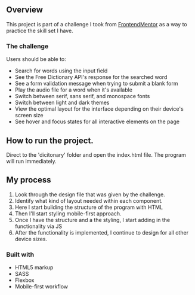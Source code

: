 ## Overview
This project is part of a challenge I took from [FrontendMentor](www.frontendmentor.io) as a way to practice the skill set I have. 
### The challenge

Users should be able to:

- Search for words using the input field
- See the Free Dictionary API's response for the searched word
- See a form validation message when trying to submit a blank form
- Play the audio file for a word when it's available
- Switch between serif, sans serif, and monospace fonts
- Switch between light and dark themes
- View the optimal layout for the interface depending on their device's screen size
- See hover and focus states for all interactive elements on the page

## How to run the project.
Direct to the 'dicitonary' folder and open the index.html file. The program will run immediately.

## My process
1. Look through the design file that was given by the challenge.
2. Identify what kind of layout needed within each component.
3. Here I start building the structure of the program with HTML
4. Then I'll start styling mobile-first approach.
5. Once I have the structure and a the styling, I start adding in the functionality via JS
6. After the functionality is implemented, I continue  to design for all other device sizes.

### Built with

-  HTML5 markup
- SASS
- Flexbox
- Mobile-first workflow
